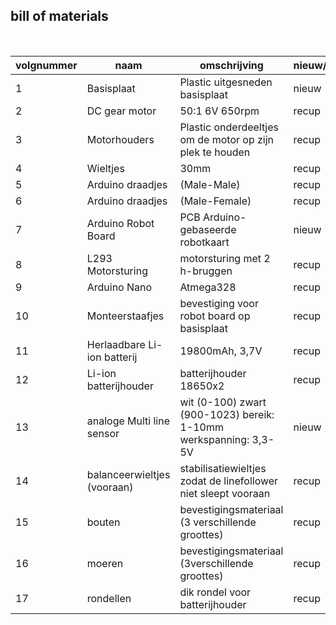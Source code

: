 ## bill of materials
<br />

|volgnummer|naam|omschrijving|nieuw/recup|kostprijs/stuk|aantal|subtotaal|
|----------|----|------------|-----------|---------|------|---------|
|         1|    Basisplaat|            Plastic uitgesneden basisplaat|           nieuw|              20€|      1|         20€|
|         2|    DC gear motor|            50:1 6V 650rpm|           recup|              0€|      2|         0€|
|         3|    Motorhouders|            Plastic onderdeeltjes om de motor op zijn plek te houden|           recup|              0€|      2|         0€|
|         4|    Wieltjes|            30mm|           recup|              0€|      2|         0€|
|         5|    Arduino draadjes|            (Male-Male)|           recup|              0€|      4|         0€|
|         6|    Arduino draadjes|            (Male-Female)|           recup|              0€|      6|         0€|
|         7|    Arduino Robot Board|            PCB Arduino-gebaseerde robotkaart|           nieuw|              15€|      1|         15€|
|         8|    L293 Motorsturing|            motorsturing met 2 h-bruggen|           recup|              0€|      1|         0€|
|         9|    Arduino Nano|            Atmega328|           recup|              0€|      1|         0€|
|         10|    Monteerstaafjes|            bevestiging voor robot board op basisplaat|           recup|              0€|      4|         0€|
|         11|    Herlaadbare Li-ion batterij|            19800mAh, 3,7V|           recup|              0€|      2|         0€|
|         12|    Li-ion batterijhouder|            batterijhouder 18650x2|           recup|              0€|      1|         0€|
|         13|    analoge Multi line sensor|            wit (0-100) zwart (900-1023) bereik: 1-10mm werkspanning: 3,3-5V|           nieuw|              7€|      1|         7€|
|         14|    balanceerwieltjes (vooraan)|            stabilisatiewieltjes zodat de linefollower niet sleept vooraan|           recup|              0€|      2|         0€|
|         15|    bouten|            bevestigingsmateriaal (3 verschillende groottes)|           recup|              0€|      12|         0€|
|         16|    moeren|            bevestigingsmateriaal (3verschillende groottes)|           recup|              0€|      12|         0€|
|         17|    rondellen|            dik rondel voor batterijhouder|           recup|              0€|      2|         0€|
